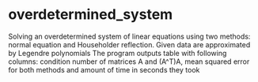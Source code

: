 # overdetermined_system
Solving an overdetermined system of linear equations using two methods: normal equation and Householder reflection. Given data are approximated by Legendre polynomials
The program outputs table with following columns: condition number of matrices A and (A^T)A, mean squared error for both methods and amount of time in seconds they took
